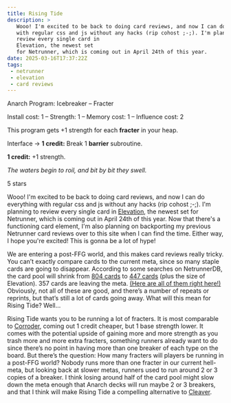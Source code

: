 ```yaml
---
title: Rising Tide
description: >
   Wooo! I'm excited to be back to doing card reviews, and now I can do everything
   with regular css and js without any hacks (rip cohost ;-;). I'm planning to
   review every single card in
   Elevation, the newest set
   for Netrunner, which is coming out in April 24th of this year.
date: 2025-03-16T17:37:22Z
tags:
 - netrunner
 - elevation
 - card reviews
---
```


<card-frame side="runner" stars="5" src="https://cdn.ewie.online/nsg-rising-tide.jpeg">

Anarch Program: Icebreaker – Fracter

Install cost: 1 – Strength: 1 – Memory cost: 1 – Influence cost: 2

This program gets +1 strength for each **fracter** in your heap.

Interface → **1 credit:** Break 1 **barrier** subroutine.

**1 credit:** +1 strength.

_The waters begin to roil, and bit by bit they swell._

5 stars

</card-frame>

<script type="module" src="/assets/js/components/card-frame.js"></script>

Wooo! I'm excited to be back to doing card reviews, and now I can do everything
with regular css and js without any hacks (rip cohost ;-;). I'm planning to
review every single card in
[Elevation](https://nullsignal.games/blog/welcome-to-elevation/), the newest set
for Netrunner, which is coming out in April 24th of this year. Now that there's
a functioning card element, I'm also planning on backporting my previous
Netrunner card reviews over to this site when I can find the time. Either way, I
hope you're excited! This is gonna be a lot of hype!

We are entering a post-FFG world, and this makes card reviews really tricky. You
can’t exactly compare cards to the current meta, since so many staple cards are
going to disappear. According to some searches on NetrunnerDB, the card pool
will shrink from
[804 cards](https://netrunnerdb.com/find/?q=b%3Astandard-ban-list-24-12%20z%3Arotation-2023&view=list&sort=release-date&page=1&_locale=en)
to
[447 cards](https://netrunnerdb.com/find/?q=c%3A33%7C32%7C30%7C26+b%3Astandard-ban-list-24-12&sort=name&view=list&_locale=en)
(plus the size of Elevation). 357 cards are leaving the meta.
[(Here are all of them right here!)](https://netrunnerdb.com/find/?q=b%3Astandard-ban-list-24-12+z%3Arotation-2023+c%2133%7C32%7C30%7C26&sort=release-date&view=list&_locale=en)
Obviously, not all of these are good, and there’s a number of repeats or
reprints, but that’s still a lot of cards going away. What will this mean for
Rising Tide? Well…

Rising Tide wants you to be running a lot of fracters. It is most comparable to
[Corroder](https://netrunnerdb.com/en/card/25010), coming out 1 credit cheaper,
but 1 base strength lower. It comes with the potential upside of gaining more
and more strength as you trash more and more extra fracters, something runners
already want to do since there’s no point in having more than one breaker of
each type on the board. But there’s the question: How many fracters will players
be running in a post-FFG world? Nobody runs more than one fracter in our current
hell-meta, but looking back at slower metas, runners used to run around 2 or 3
copies of a breaker. I think losing around half of the card pool might slow down
the meta enough that Anarch decks will run maybe 2 or 3 breakers, and that I
think will make Rising Tide a compelling alternative to
[Cleaver](https://netrunnerdb.com/en/card/30006).
